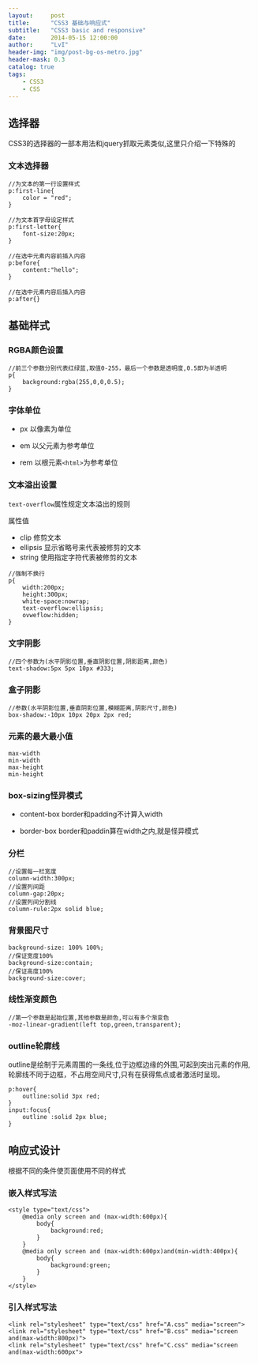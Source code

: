 ```yaml
---
layout:     post
title:      "CSS3 基础与响应式"
subtitle:   "CSS3 basic and responsive"
date:       2014-05-15 12:00:00
author:     "LvI"
header-img: "img/post-bg-os-metro.jpg"
header-mask: 0.3
catalog: true
tags:
    - CSS3
    - CSS
---
```


## 选择器

CSS3的选择器的一部本用法和jquery抓取元素类似,这里只介绍一下特殊的

### 文本选择器

```
//为文本的第一行设置样式
p:first-line{
	color = "red";
}

//为文本首字母设定样式
p:first-letter{
	font-size:20px;
}

//在选中元素内容前插入内容
p:before{
	content:"hello";
}

//在选中元素内容后插入内容
p:after{}
```

## 基础样式

### RGBA颜色设置

```
//前三个参数分别代表红绿蓝,取值0-255，最后一个参数是透明度,0.5即为半透明
p{
	background:rgba(255,0,0,0.5);
}
```

### 字体单位

- px 以像素为单位

- em 以父元素为参考单位

- rem 以根元素`<html>`为参考单位

### 文本溢出设置

`text-overflow`属性规定文本溢出的规则

属性值
- clip 修剪文本
- ellipsis 显示省略号来代表被修剪的文本
- string 使用指定字符代表被修剪的文本

```
//强制不换行
p{
	width:200px;
	height:300px;
	white-space:nowrap;
	text-overflow:ellipsis;
	ovweflow:hidden;
}
```

### 文字阴影

```
//四个参数为(水平阴影位置,垂直阴影位置,阴影距离,颜色)
text-shadow:5px 5px 10px #333;
```

### 盒子阴影

```
//参数(水平阴影位置,垂直阴影位置,模糊距离,阴影尺寸,颜色)
box-shadow:-10px 10px 20px 2px red;
```

### 元素的最大最小值

```
max-width
min-width
max-height
min-height
```

### box-sizing怪异模式

- content-box border和padding不计算入width

- border-box border和paddin算在width之内,就是怪异模式

### 分栏

```
//设置每一栏宽度
column-width:300px;
//设置列间距
column-gap:20px;
//设置列间分割线
column-rule:2px solid blue;
```

### 背景图尺寸

```
background-size: 100% 100%;
//保证宽度100% 
background-size:contain;
//保证高度100% 
background-size:cover; 
```

### 线性渐变颜色

```
//第一个参数是起始位置,其他参数是颜色,可以有多个渐变色
-moz-linear-gradient(left top,green,transparent);
```

### outline轮廓线

outline是绘制于元素周围的一条线,位于边框边缘的外围,可起到突出元素的作用,轮廓线不同于边框，不占用空间尺寸,只有在获得焦点或者激活时呈现。

```
p:hover{
	outline:solid 3px red;
}
input:focus{
	outline :solid 2px blue;
}
```

## 响应式设计

根据不同的条件使页面使用不同的样式

### 嵌入样式写法

```
<style type="text/css">
	@media only screen and (max-width:600px){
		body{
			background:red;
		}
	}
	@media only screen and (max-width:600px)and(min-width:400px){
		body{
			background:green;
		}
	}
</style>
```

### 引入样式写法

```
<link rel="stylesheet" type="text/css" href="A.css" media="screen">
<link rel="stylesheet" type="text/css" href="B.css" media="screen and(max-width:800px)">
<link rel="stylesheet" type="text/css" href="C.css" media="screen and(max-width:600px">
```
